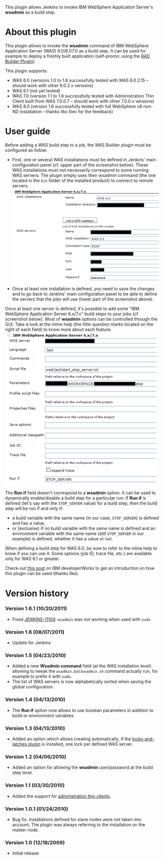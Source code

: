 This plugin allows Jenkins to invoke IBM WebSphere Application Server's
**wsadmin** as a build step.

# About this plugin

This plugin allows to invoke the **wsadmin** command of IBM WebSphere
Application Server (WAS) 6.0/6.1/7.0 as a build step. It can be used for
example to deploy a freshly built application (self-promo: using the
[RAD Builder
Plugin](https://wiki.jenkins.io/display/JENKINS/RAD+Builder+Plugin)).

This plugin supports:

-   WAS 6.0 (versions 1.0 to 1.6 successfully tested with WAS 6.0.2.15 –
    should work with other 6.0.2.x versions)
-   WAS 6.1 (not yet tested)
-   WAS 7.0 (version 1.1 to 1.6 successfully tested with Administration
    Thin Client built from WAS 7.0.0.7 – should work with other 7.0.0.x
    versions)
-   WAS 8.0 (version 1.6 successfully tested with full WebSphere v8
    non-ND installation – thanks Ilko Iliev for the feedback)

# User guide

Before adding a WAS build step to a job, the WAS Builder plugin must be
configured as follow:

-   First, one or several WAS installations must be defined in Jenkins'
    main configuration panel (cf. upper part of the screenshot below).
    These WAS installations must not necessarily correspond to some
    running WAS servers: The plugin simply uses their wsadmin command
    (the one located in the `bin` folder of the installed product) to
    connect to remote servers.  
    ![](docs/images/was-builder-config-01.png)
-   Once at least one installation is defined, you need to save the
    changes and to go back to Jenkins' main configuration panel to be
    able to define the servers that the jobs will use (lower part of the
    screenshot above).

Once at least one server is defined, it's possible to add some "IBM
WebSphere Application Server 6.x/7.x" build steps to your jobs (cf.
screenshot below). Most of **wsadmin** options can be controlled through
the GUI. Take a look at the inline help (the little question marks
located on the right of each field) to know more about each feature.  
![](docs/images/was-builder-config-03.png)

The **Run if** field doesn't correspond to a **wsadmin** option. It can
be used to dynamically enable/disable a build step for a particular run:
If **Run if** is defined (let's say with the `STOP_SERVER` value) for a
build step, then the build step will be run if and only if:

-   a build variable with the same name (in our case, `STOP_SERVER`) is
    defined and has a value,
-   or (exclusive) if no build variable with the same name is defined
    and an environment variable with the same name (still `STOP_SERVER`
    in our example) is defined, whether it has a value or nor.

When defining a build step for WAS 6.0, be sure to refer to the inline
help to know if you can use it: Some options (job ID, trace file, etc.)
are available only for WAS 6.1 or greater.

Check-out [this
post](https://www.ibm.com/developerworks/mydeveloperworks/groups/service/forum/topicThread?topicUuid=56eb2ce6-5a76-48b2-ae96-9ee730c3548b)
on IBM developerWorks to get an introduction on how this plugin can be
used (thanks Ilko).

# Version history

### Version 1.6.1 (10/20/2011)

-   Fixed
    [JENKINS-11104](https://issues.jenkins-ci.org/browse/JENKINS-11104):
    `wsadmin` was not working when used with `sudo`

### Version 1.6 (08/07/2011)

-   Update for Jenkins

### Version 1.5 (04/23/2010)

-   Added a new **Wsadmin command** field (at the WAS installation
    level) allowing to tweak the `wsadmin.bat`/`wsadmin.sh` command
    actually run, for example to prefix it with `sudo`.
-   The list of WAS servers is now alphabetically sorted when saving the
    global configuration.

### Version 1.4 (04/13/2010)

-   The **Run if** option now allows to use boolean parameters in
    addition to build or environment variables.

### Version 1.3 (04/13/2010)

-   Added an option which allows creating automatically, if the
    [locks-and-latches
    plugin](https://wiki.jenkins.io/display/JENKINS/Locks+and+Latches+plugin)
    is installed, one lock per defined WAS server.

### Version 1.2 (04/06/2010)

-   Added an option for allowing the **wsadmin** user/password at the
    build step level.

### Version 1.1 (03/30/2010)

-   Added the support for [administration thin
    clients](http://publib.boulder.ibm.com/infocenter/wasinfo/v7r0/topic/com.ibm.websphere.nd.multiplatform.doc/info/ae/ae/txml_adminclient.html).

### Version 1.0.1 (01/24/2010)

-   Bug fix: Installations defined for slave nodes were not taken into
    account; The plugin was always referring to the installation on the
    master node.

### Version 1.0 (12/18/2009)

-   Initial release
